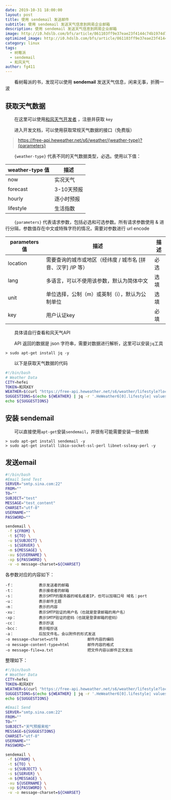 ```yaml
---
date: 2019-10-31 18:00:00
layout: post
title: 使用 sendemail 发送邮件
subtitle: 使用 sendemail 发送天气信息到网易企业邮箱
description: 使用 sendemail 发送天气信息到网易企业邮箱
image: http://i0.hdslb.com/bfs/article/861103ff9e37eae23f4144c74b1974d77969d87b.jpg
optimized_image: http://i0.hdslb.com/bfs/article/861103ff9e37eae23f4144c74b1974d77969d87b.jpg
category: linux
tags:
  - 树莓派
  - sendemail
  - 和风天气
author: fg411
---
```


　　看树莓派的书，发现可以使用 **sendemail** 发送天气信息，闲来无事，折腾一波

## 获取天气数据
　　在这里可以使用[和风天气开发者](https://dev.heweather.com/) ，注册并获取 `key`

　　进入开发文档，可以使用获取常规天气数据的接口（免费版）

>https://free-api.heweather.net/s6/weather/{weather-type}?{parameters}

　　`{weather-type}` 代表不同的天气数据类型，必选。使用以下值：

weather-type 值     | 描述
-------- | -----
now |  实况天气
forecast |  3-10天预报
hourly  |  逐小时预报
lifestyle |  生活指数

　　`{parameters}` 代表请求参数，包括必选和可选参数。所有请求参数使用 & 进行分隔，参数值存在中文或特殊字符的情况，需要对参数进行 url encode

parameters 值     | 描述  | 描述
-------- | ----- | -----
location |  需要查询的城市或地区（经纬度 / 城市名 [拼音、汉字] /IP 等）  | 必选
lang |  多语言，可以不使用该参数，默认为简体中文  | 选填
unit |  单位选择，公制（m）或英制（i），默认为公制单位 | 选填
key |  用户认证key | 必填

　　具体请自行查看和风天气API

　　API 返回的数据是 json 字符串，需要对数据进行解析，这里可以安装`jq`工具

```shell
> sudo apt-get install jq -y
```

　　以下是获取天气数据的代码

```bash
#!/bin/bash
# Weather Data
CITY=hefei
TOKEN=和风KEY
WEATHER=$(curl "https://free-api.heweather.net/s6/weather/lifestyle?location=${CITY}&key=${TOKEN}")
SUGGESTIONS=$(echo ${WEATHER} | jq -r '.HeWeather6[0].lifestyle| values[].txt')
echo ${SUGGESTIONS}
```

## 安装 sendemail

　　可以直接使用`apt-get`安装`sendemail`，并很有可能需要安装一些依赖

```shell
> sudo apt-get install sendemail -y
> sudo apt-get install libio-socket-ssl-perl libnet-ssleay-perl -y
```

## 发送email
```bash
#!/bin/bash
#Email Send Test
SERVER="smtp.sina.com:22"
FROM=""
TO=""
SUBJECT="test"
MESSAGE="test_content"
CHARSET="utf-8"
USERNAME=""
PASSWORD=""

sendemail \
 -f ${FROM} \
 -t ${TO} \
 -u ${SUBJECT} \
 -s ${SERVER} \
 -m ${MESSAGE} \
 -xu ${USERNAME} \
 -xp ${PASSWORD} \
 -v -o message-charset=${CHARSET}
```

各参数对应的内容如下：

```
-f：           表示发送者的邮箱
-t：           表示接收者的邮箱
-s：           表示SMTP的服务器的域名或者IP，也可以加端口号 域名：port
-u：           表示邮件主题
-m：           表示的内容
-xu：          表示SMTP验证的用户名（也就是登录邮箱的用户名）
-xp：          表示SMTP验证的密码（也就是登录邮箱的密码）
-cc：          表示抄送
-bcc：         表示暗抄送
-a：           后加文件名，会以附件的形式发送
-o message-charset=utf8             邮件内容的编码
-o message-content-type=html        邮件内容的格式
-o message-file=a.txt               把文件内容以邮件正文发出
```

整理如下：

```bash
#!/bin/bash
# Weather Data
CITY=hefei
TOKEN=和风KEY
WEATHER=$(curl "https://free-api.heweather.net/s6/weather/lifestyle?location=${CITY}&key=${TOKEN}")
SUGGESTIONS=$(echo ${WEATHER} | jq -r '.HeWeather6[0].lifestyle| values[].txt')
echo ${SUGGESTIONS}

#Email Send
SERVER="smtp.sina.com:22"
FROM=""
TO=""
SUBJECT="天气预报来啦"
MESSAGE=${SUGGESTIONS}
CHARSET="utf-8"
USERNAME=""
PASSWORD=""

sendemail \
 -f ${FROM} \
 -t ${TO} \
 -u ${SUBJECT} \
 -s ${SERVER} \
 -m ${MESSAGE} \
 -xu ${USERNAME} \
 -xp ${PASSWORD} \
 -v -o message-charset=${CHARSET}
```
